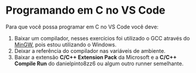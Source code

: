 # Programando em C no VS Code

Para que você possa programar em C no VS Code você deve:

1. Baixar um compilador, nesses exercícios foi utilizado o GCC através do [MinGW](https://sourceforge.net/projects/mingw/), pois estou utilizando o Windows.
2. Deixar a referência do compilador nas variáveis de ambiente.
3. Baixar a extensão **C/C++ Extension Pack** da Microsoft e a **C/C++ Compile Run** do danielpinto8zz6 ou algum outro runner semelhante.
